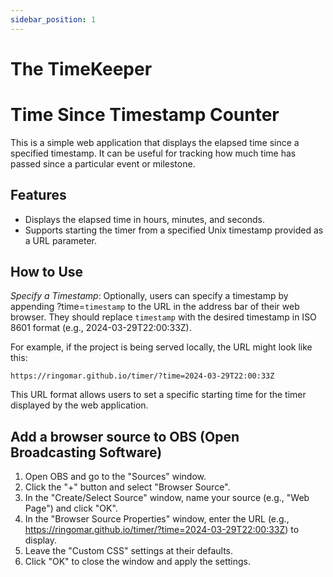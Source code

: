 ```yaml
---
sidebar_position: 1
---
```


# The TimeKeeper

# Time Since Timestamp Counter 

This is a simple web application that displays the elapsed time since a specified timestamp. It can be useful for tracking how much time has passed since a particular event or milestone.

## Features

- Displays the elapsed time in hours, minutes, and seconds.
- Supports starting the timer from a specified Unix timestamp provided as a URL parameter.

## How to Use

*Specify a Timestamp*: Optionally, users can specify a timestamp by appending ?time=`timestamp` to the URL in the address bar of their web browser. They should replace `timestamp` with the desired timestamp in ISO 8601 format (e.g., 2024-03-29T22:00:33Z).

For example, if the project is being served locally, the URL might look like this:

```
https://ringomar.github.io/timer/?time=2024-03-29T22:00:33Z
```

This URL format allows users to set a specific starting time for the timer displayed by the web application.

## Add a browser source to OBS (Open Broadcasting Software) 
1. Open OBS and go to the "Sources" window.
2. Click the "+" button and select "Browser Source".
3. In the "Create/Select Source" window, name your source (e.g., "Web Page") and click "OK".
4. In the "Browser Source Properties" window, enter the URL (e.g., https://ringomar.github.io/timer/?time=2024-03-29T22:00:33Z) to display.
5. Leave the "Custom CSS" settings at their defaults.
6. Click "OK" to close the window and apply the settings.